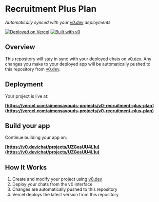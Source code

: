 # Recruitment Plus Plan

*Automatically synced with your [v0.dev](https://v0.dev) deployments*

[![Deployed on Vercel](https://img.shields.io/badge/Deployed%20on-Vercel-black?style=for-the-badge&logo=vercel)](https://vercel.com/aimensayouds-projects/v0-recruitment-plus-plan)
[![Built with v0](https://img.shields.io/badge/Built%20with-v0.dev-black?style=for-the-badge)](https://v0.dev/chat/projects/UZGosUU4L1u)

## Overview

This repository will stay in sync with your deployed chats on [v0.dev](https://v0.dev).
Any changes you make to your deployed app will be automatically pushed to this repository from [v0.dev](https://v0.dev).

## Deployment

Your project is live at:

**[https://vercel.com/aimensayouds-projects/v0-recruitment-plus-plan](https://vercel.com/aimensayouds-projects/v0-recruitment-plus-plan)**

## Build your app

Continue building your app on:

**[https://v0.dev/chat/projects/UZGosUU4L1u](https://v0.dev/chat/projects/UZGosUU4L1u)**

## How It Works

1. Create and modify your project using [v0.dev](https://v0.dev)
2. Deploy your chats from the v0 interface
3. Changes are automatically pushed to this repository
4. Vercel deploys the latest version from this repository